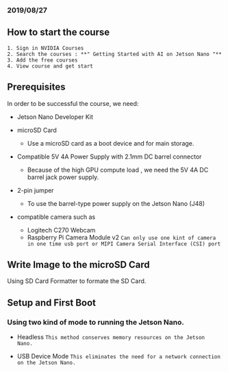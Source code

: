 ### 2019/08/27

## How to start the course
    1. Sign in NVIDIA Courses
    2. Search the courses : **" Getting Started with AI on Jetson Nano "**
    3. Add the free courses
    4. View course and get start
  
## Prerequisites
  In order to be successful the course, we need:

  * Jetson Nano Developer Kit
  
  * microSD Card
    * Use a microSD card as a boot device and for main storage. 
    
  * Compatible 5V 4A Power Supply with 2.1mm DC barrel connector
    * Because of the high GPU compute load , we need the 5V 4A DC barrel jack power supply.
    
  * 2-pin jumper
    * To use the barrel-type power supply on the Jetson Nano (J48)
  
  * compatible camera such as
    * Logitech C270 Webcam
    * Raspberry Pi Camera Module v2
    `Can only use one kint of camera in one time usb port or MIPI Camera Serial Interface (CSI) port`

## Write Image to the microSD Card
  Using SD Card Formatter to formate the SD Card.
  
## Setup and First Boot
  ### Using two kind of mode to running the Jetson Nano.
  * Headless 
  `This method conserves memory resources on the Jetson Nano.`
  
  * USB Device Mode
  `This eliminates the need for a network connection on the Jetson Nano.`
      
 



  

